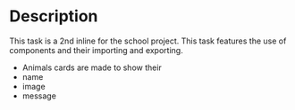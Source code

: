 # Description

This task is a 2nd inline for the school project. This task features the use of components and their importing and exporting. 

- Animals cards are made to show their 
- name
- image
- message
